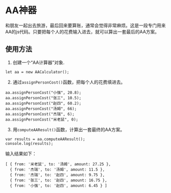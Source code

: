 # AA神器

和朋友一起出去旅游，最后回来要算账，通常会觉得非常麻烦。这是一段专门用来AA的js代码。只要把每个人的花费输入进去，就可以算出一套最后的AA方案。

## 使用方法

1. 创建一个“AA计算器”对象.
```
let aa = new AACalculator();
```

2. 通过`assignPersonCost()`函数，把每个人的花费填进去。
```
aa.assignPersonCost("小强", 20.8);
aa.assignPersonCost("张三", 10.5);
aa.assignPersonCost("赵四", 60.2);
aa.assignPersonCost("汤姆", 66);
aa.assignPersonCost("杰瑞", 6);
aa.assignPersonCost("米老鼠", 0);
```

3. 用`computeAAResult()`函数，计算出一套最终的AA方案。
```
var results = aa.computeAAResult();
console.log(results);
```

输入结果如下：
```
[ { from: '米老鼠', to: '汤姆', amount: 27.25 },
  { from: '杰瑞', to: '汤姆', amount: 11.5 },
  { from: '杰瑞', to: '赵四', amount: 9.75 },
  { from: '张三', to: '赵四', amount: 16.75 },
  { from: '小强', to: '赵四', amount: 6.45 } ]
```


